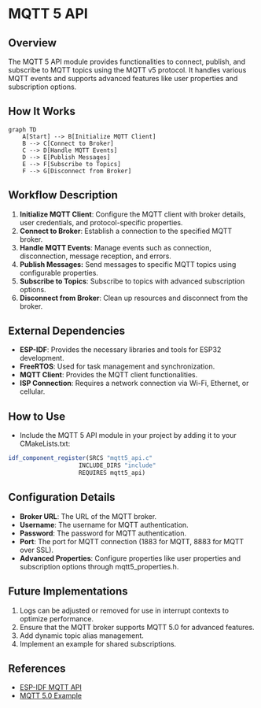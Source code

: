 # MQTT 5 API

## Overview
The MQTT 5 API module provides functionalities to connect, publish, and subscribe to MQTT topics using the MQTT v5 protocol. It handles various MQTT events and supports advanced features like user properties and subscription options.

## How It Works
```mermaid
graph TD
    A[Start] --> B[Initialize MQTT Client]
    B --> C[Connect to Broker]
    C --> D[Handle MQTT Events]
    D --> E[Publish Messages]
    E --> F[Subscribe to Topics]
    F --> G[Disconnect from Broker]
```

## Workflow Description
1. **Initialize MQTT Client**: Configure the MQTT client with broker details, user credentials, and protocol-specific properties.
2. **Connect to Broker**: Establish a connection to the specified MQTT broker.
3. **Handle MQTT Events**: Manage events such as connection, disconnection, message reception, and errors.
4. **Publish Messages:** Send messages to specific MQTT topics using configurable properties.
5. **Subscribe to Topics**: Subscribe to topics with advanced subscription options.
6. **Disconnect from Broker**: Clean up resources and disconnect from the broker.

## External Dependencies
- **ESP-IDF**: Provides the necessary libraries and tools for ESP32 development.
- **FreeRTOS**: Used for task management and synchronization.
- **MQTT Client**: Provides the MQTT client functionalities.
- **ISP Connection**: Requires a network connection via Wi-Fi, Ethernet, or cellular.

## How to Use
- Include the MQTT 5 API module in your project by adding it to your CMakeLists.txt:
```cmake
idf_component_register(SRCS "mqtt5_api.c"
                    INCLUDE_DIRS "include"
                    REQUIRES mqtt5_api)
```

## Configuration Details
- **Broker URL**: The URL of the MQTT broker.
- **Username**: The username for MQTT authentication.
- **Password**: The password for MQTT authentication.
- **Port**: The port for MQTT connection (1883 for MQTT, 8883 for MQTT over SSL).
- **Advanced Properties**: Configure properties like user properties and subscription options through mqtt5_properties.h.

## Future Implementations
1. Logs can be adjusted or removed for use in interrupt contexts to optimize performance.
2. Ensure that the MQTT broker supports MQTT 5.0 for advanced features.
3. Add dynamic topic alias management.
4. Implement an example for shared subscriptions.

## References
- [ESP-IDF MQTT API](https://docs.espressif.com/projects/esp-idf/en/v5.3.1/esp32/api-reference/protocols/mqtt.html)
- [MQTT 5.0 Example](https://github.com/espressif/esp-idf/tree/master/examples/protocols/mqtt5)
